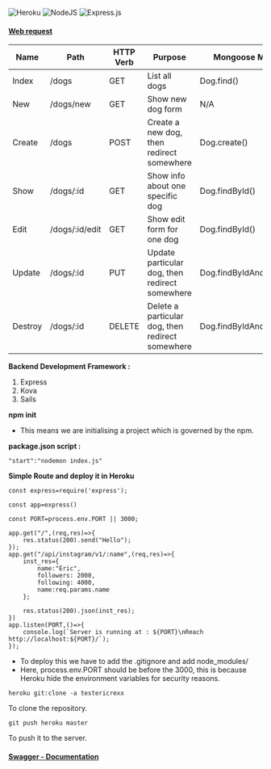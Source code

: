 ![Heroku](https://img.shields.io/badge/heroku-%23430098.svg?style=for-the-badge&logo=heroku&logoColor=white)
![NodeJS](https://img.shields.io/badge/node.js-6DA55F?style=for-the-badge&logo=node.js&logoColor=white)
![Express.js](https://img.shields.io/badge/express.js-%23404d59.svg?style=for-the-badge&logo=express&logoColor=%2361DAFB)

#### <u>Web request</u>


<div class="container">
	<div class="row">
		<div class="col-lg-1"></div>
		<div class="col-lg-10">
			<table class="table table-hover table-bordered">
				<thead>
				<tr>
					<th>Name</th>
					<th>Path</th>
					<th>HTTP Verb</th>
					<th>Purpose</th>
					<th>Mongoose Method</th>
				</tr>
				</thead>
				<tbody>
				<tr>
					<td>Index</td>
					<td>/dogs</td>
					<td>GET</td>
					<td>List all dogs</td>
					<td>Dog.find()</td>
				</tr>
				<tr class="success">
					<td>New</td>
					<td>/dogs/new</td>
					<td>GET</td>
					<td>Show new dog form</td>
					<td>N/A</td>
				</tr>
				<tr class="success">
					<td>Create</td>
					<td>/dogs</td>
					<td>POST</td>
					<td>Create a new dog, then redirect somewhere</td>
					<td>Dog.create()</td>
				</tr>
				<tr class="info">
					<td>Show</td>
					<td>/dogs/:id</td>
					<td>GET</td>
					<td>Show info about one specific dog</td>
					<td>Dog.findById()</td>
				</tr>
				<tr class="warning">
					<td>Edit</td>
					<td>/dogs/:id/edit</td>
					<td>GET</td>
					<td>Show edit form for one dog</td>
					<td>Dog.findById()</td>
				</tr>
				<tr class="warning">
					<td>Update</td>
					<td>/dogs/:id</td>
					<td>PUT</td>
					<td>Update particular dog, then redirect somewhere</td>
					<td>Dog.findByIdAndUpdate()</td>
				</tr>
				<tr class="danger">
					<td>Destroy</td>
					<td>/dogs/:id</td>
					<td>DELETE</td>
					<td>Delete a particular dog, then redirect somewhere</td>
					<td>Dog.findByIdAndRemove()</td>
				</tr>
				</tbody>
			</table>
		</div>
		<div class="col-lg-1"></div>
	</div>
</div>

**Backend Development Framework :**
1. Express
2. Kova
3. Sails

**npm init**
- This means we are initialising a project which is governed by the npm.

**package.json script :**

<code>"start":"nodemon index.js"</code>

**Simple Route and deploy it in Heroku**
```
const express=require('express');

const app=express()

const PORT=process.env.PORT || 3000;

app.get("/",(req,res)=>{
    res.status(200).send("Hello");
});
app.get("/api/instagram/v1/:name",(req,res)=>{
    inst_res={
        name:"Eric",
        followers: 2000,
        following: 4000,
        name:req.params.name
    };

    res.status(200).json(inst_res);
})
app.listen(PORT,()=>{
    console.log(`Server is running at : ${PORT}\nReach http://localhost:${PORT}/`);
});
```

- To deploy this we have to add the .gitignore and add node_modules/
- Here, process.env.PORT should be before the 3000, this is because Heroku hide the environment variables for security reasons.
```
heroku git:clone -a testericrexx
```
To clone the repository.
```
git push heroku master
```
To push it to the server.

#### <u>Swagger - Documentation</u>

